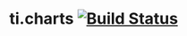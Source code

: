 ti.charts [![Build Status](https://travis-ci.org/appcelerator-modules/ti.charts.svg)](https://travis-ci.org/appcelerator-modules/ti.charts)
=======

